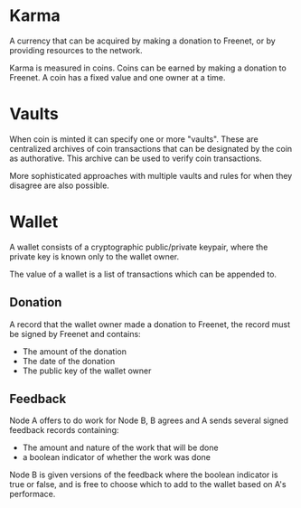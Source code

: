 # Karma

A currency that can be acquired by making a donation to Freenet, or by
providing resources to the network.

Karma is measured in coins. Coins can be earned by making a donation to Freenet.
A coin has a fixed value and one owner at a time.


# Vaults

When coin is minted it can specify one or more "vaults". These are centralized
archives of coin transactions that can be designated by the coin as authorative.
This archive can be used to verify coin transactions.

More sophisticated approaches with multiple vaults and rules for when they
disagree are also possible.

# Wallet

A wallet consists of a cryptographic public/private keypair, where the private key
is known only to the wallet owner.

The value of a wallet is a list of transactions which can be appended to.

## Donation

A record that the wallet owner made a donation to Freenet, the record must be
signed by Freenet and contains:

* The amount of the donation
* The date of the donation
* The public key of the wallet owner

## Feedback

Node A offers to do work for Node B, B agrees and A sends several signed feedback
records containing:

* The amount and nature of the work that will be done
* a boolean indicator of whether the work was done

Node B is given versions of the feedback where the boolean indicator is true or false, 
and is free to choose which to add to the wallet based on A's performace.

